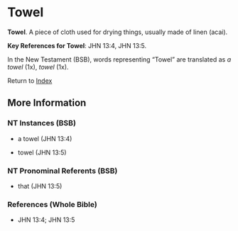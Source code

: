 # Towel
**Towel**. 
A piece of cloth used for drying things, usually made of linen (acai). 


**Key References for Towel**: 
JHN 13:4, JHN 13:5. 




In the New Testament (BSB), words representing “Towel” are translated as 
*a towel* (1x), *towel* (1x). 


Return to [Index](00-Index.md)

## More Information

### NT Instances (BSB)

* a towel (JHN 13:4)

* towel (JHN 13:5)



### NT Pronominal Referents (BSB)

* that (JHN 13:5)



### References (Whole Bible)

* JHN 13:4; JHN 13:5



